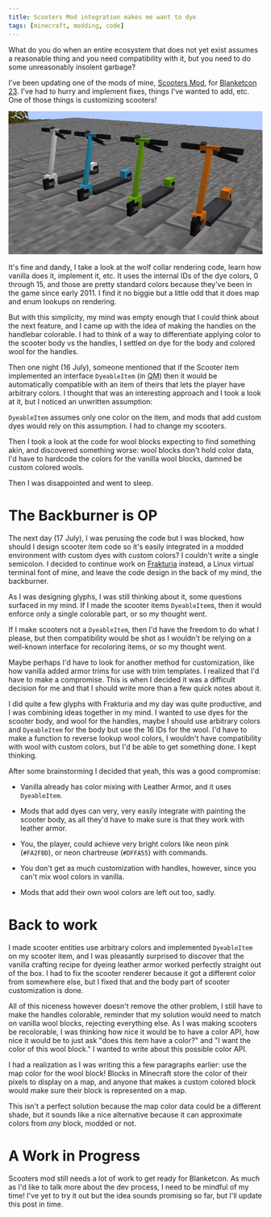 ```yaml
---
title: Scooters Mod integration makes me want to dye
tags: [minecraft, modding, code]
---
```


What do you do when an entire ecosystem that does not yet exist assumes a
reasonable thing and you need compatibility with it, but you need to do some
unreasonably insolent garbage?


I've been updating one of the mods of mine, [Scooters Mod](/mods/scooters), for
[Blanketcon 23][bc23]. I've had to hurry and implement fixes, things I've wanted
to add, etc. One of those things is customizing scooters!

![A screenshot of a few painted scooters](/assets/screenshots/colorful_scooters_ingame.png)

It's fine and dandy, I take a look at the wolf collar rendering code, learn how
vanilla does it, implement it, etc. It uses the internal IDs of the dye colors,
0 through 15, and those are pretty standard colors because they've been in the
game since early 2011. I find it no biggie but a little odd that it does map
and enum lookups on rendering.

But with this simplicity, my mind was empty enough that I could think about the
next feature, and I came up with the idea of making the handles on the handlebar
colorable. I had to think of a way to differentiate applying color to the
scooter body vs the handles, I settled on dye for the body and colored wool for
the handles.

Then one night (16 July), someone mentioned that if the Scooter item implemented
an interface `DyeableItem` (in <abbr title="Quilt Mappings">QM</abbr>) then it
would be automatically compatible with an item of theirs that lets the player
have arbitrary colors. I thought that was an interesting approach and I took a
look at it, but I noticed an unwritten assumption:

`DyeableItem` assumes only one color on the item, and mods that add custom dyes
would rely on this assumption. I had to change my scooters.

Then I took a look at the code for wool blocks expecting to find something akin,
and discovered something worse: wool blocks don't hold color data, I'd have to
hardcode the colors for the vanilla wool blocks, damned be custom colored wools.

Then I was disappointed and went to sleep.


The Backburner is OP
====================

The next day (17 July), I was perusing the code but I was blocked, how should I
design scooter item code so it's easily integrated in a modded environment with
custom dyes with custom colors? I couldn't write a single semicolon. I decided
to continue work on [Frakturia][frakturia] instead, a Linux virtual terminal
font of mine, and leave the code design in the back of my mind, the backburner.

As I was designing glyphs, I was still thinking about it, some questions
surfaced in my mind. If I made the scooter items `DyeableItem`s, then it would enforce only a single colorable part, or so my thought went.

If I make scooters not a `DyeableItem`, then I'd have the freedom to do what I
please, but then compatibility would be shot as I wouldn't be relying on a
well-known interface for recoloring items, or so my thought went.

Maybe perhaps I'd have to look for another method for customization, like how
vanilla added armor trims for use with trim templates. I realized that I'd have
to make a compromise. This is when I decided it was a difficult decision for me
and that I should write more than a few quick notes about it.

I did quite a few glyphs with Frakturia and my day was quite productive, and I
was combining ideas together in my mind. I wanted to use dyes for the
scooter body, and wool for the handles, maybe I should use arbitrary colors and
`DyeableItem` for the body but use the 16 IDs for the wool. I'd have to make a
function to reverse lookup wool colors, I wouldn't have compatibility with
wool with custom colors, but I'd be able to get something done. I kept thinking.

After some brainstorming I decided that yeah, this was a good compromise:

  - Vanilla already has color mixing with Leather Armor, and it uses
    `DyeableItem`.

  - Mods that add dyes can very, very easily integrate with painting the scooter
    body, as all they'd have to make sure is that they work with leather armor.

  - You, the player, could achieve very bright colors like neon pink
    (`#FA2FBD`), or neon chartreuse (`#DFFA55`) with commands.

  - You don't get as much customization with handles, however, since you can't
    mix wool colors in vanilla.

  - Mods that add their own wool colors are left out too, sadly.


Back to work
============

I made scooter entities use arbitrary colors and implemented `DyeableItem` on my
scooter item, and I was pleasantly surprised to discover that the vanilla
crafting recipe for dyeing leather armor worked perfectly straight out of the
box. I had to fix the scooter renderer because it got a different color from
somewhere else, but I fixed that and the body part of scooter customization is
done.

All of this niceness however doesn't remove the other problem, I still have to
make the handles colorable, reminder that my solution would need to match on
vanilla wool blocks, rejecting everything else. As I was making scooters be
recolorable, I was thinking how nice it would be to have a color API, how nice
it would be to just ask "does this item have a color?" and "I want the color of
this wool block." I wanted to write about this possible color API.

I had a realization as I was writing this a few paragraphs earlier: use the map
color for the wool block! Blocks in Minecraft store the color of their pixels to
display on a map, and anyone that makes a custom colored block would make sure
their block is represented on a map.

This isn't a perfect solution because the map color data could be a different
shade, but it sounds like a nice alternative because it can approximate colors
from *any* block, modded or not.

A Work in Progress
==================

Scooters mod still needs a lot of work to get ready for Blanketcon. As much as
I'd like to talk more about the dev process, I need to be mindful of my time!
I've yet to try it out but the idea sounds promising so far, but I'll update
this post in time.

[bc23]: https://blanketcon.modfest.net/
[frakturia]: https://github.com/hibiii/frakturia